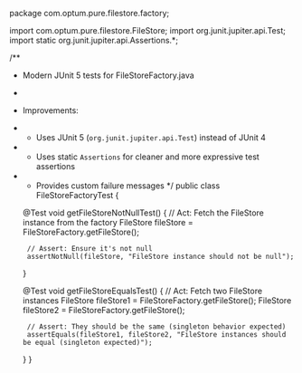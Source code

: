 package com.optum.pure.filestore.factory;

import com.optum.pure.filestore.FileStore;
import org.junit.jupiter.api.Test;
import static org.junit.jupiter.api.Assertions.*;

/**
 * Modern JUnit 5 tests for FileStoreFactory.java
 * 
 * Improvements:
 * - Uses JUnit 5 (`org.junit.jupiter.api.Test`) instead of JUnit 4
 * - Uses static `Assertions` for cleaner and more expressive test assertions
 * - Provides custom failure messages
 */
public class FileStoreFactoryTest {

    @Test
    void getFileStoreNotNullTest() {
        // Act: Fetch the FileStore instance from the factory
        FileStore fileStore = FileStoreFactory.getFileStore();

        // Assert: Ensure it's not null
        assertNotNull(fileStore, "FileStore instance should not be null");
    }

    @Test
    void getFileStoreEqualsTest() {
        // Act: Fetch two FileStore instances
        FileStore fileStore1 = FileStoreFactory.getFileStore();
        FileStore fileStore2 = FileStoreFactory.getFileStore();

        // Assert: They should be the same (singleton behavior expected)
        assertEquals(fileStore1, fileStore2, "FileStore instances should be equal (singleton expected)");
    }
}

